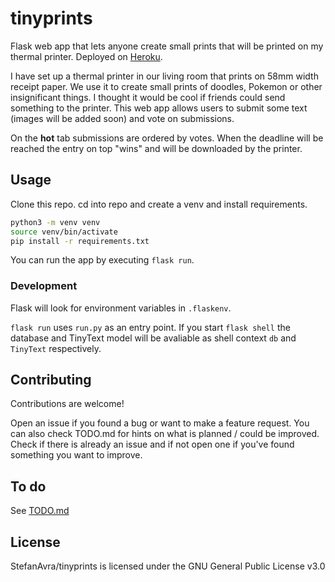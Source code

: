 # tinyprints
Flask web app that lets anyone create small prints that will be printed on my thermal printer. Deployed on [Heroku](https://tinyprints.herokuapp.com/).

I have set up a thermal printer in our living room that prints on 58mm width receipt paper.
We use it to create small prints of doodles, Pokemon or other insignificant things.
I thought it would be cool if friends could send something to the printer.
This web app allows users to submit some text (images will be added soon) and vote on submissions.

On the **hot** tab submissions are ordered by votes. When the deadline will be reached the entry on top "wins" and will be downloaded by the printer.

## Usage

Clone this repo.
cd into repo and create a venv and install requirements. 
```sh
python3 -m venv venv
source venv/bin/activate
pip install -r requirements.txt
```

You can run the app by executing ```flask run```. 

### Development

Flask will look for environment variables in ```.flaskenv```.

```flask run``` uses ```run.py``` as an entry point. If you start ```flask shell``` the database and TinyText model will be avaliable as shell context ```db```  and ```TinyText``` respectively.

## Contributing
Contributions are welcome!

Open an issue if you found a bug or want to make a feature request.
You can also check TODO.md for hints on what is planned / could be improved. Check if there is already an issue and if not open one if you've found something you want to improve.

## To do
See [TODO.md](/TODO.md)

## License
StefanAvra/tinyprints is licensed under the
GNU General Public License v3.0